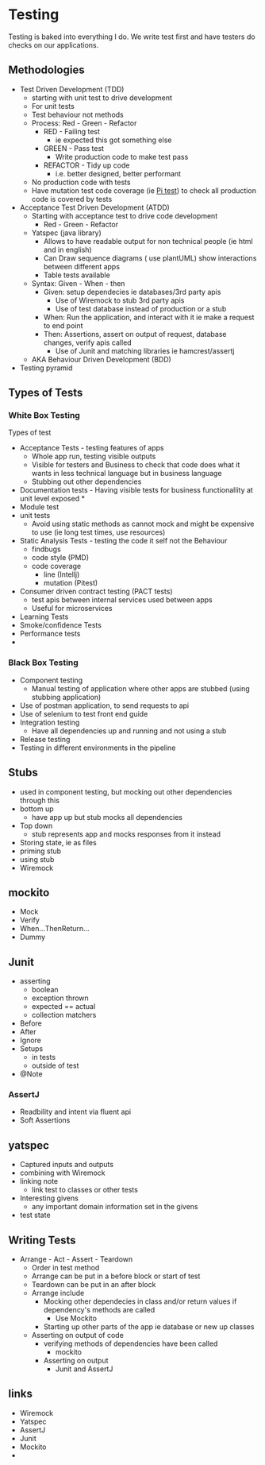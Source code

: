 # Testing

Testing is baked into everything I do. We write test first and have testers do checks on our applications.

## Methodologies

* Test Driven Development (TDD)
  * starting with unit test to drive development
  * For unit tests
  * Test behaviour not methods
  * Process: Red - Green - Refactor
    * RED - Failing test
      * ie expected this got something else
    * GREEN - Pass test
      * Write production code to make test pass
    * REFACTOR - Tidy up code
      * i.e. better designed, better performant
  * No production code with tests
  * Have mutation test code coverage (ie [Pi test](http://pitest.org/)) to check all production code is covered by tests
* Acceptance Test Driven Development (ATDD)
  * Starting with acceptance test to drive code development
    * Red - Green - Refactor
  * Yatspec (java library)
    * Allows to have readable output for non technical people (ie html and in english)
    * Can Draw sequence diagrams ( use plantUML) show interactions between different apps
    * Table tests available
  * Syntax: Given - When - then
    * Given: setup dependecies ie databases/3rd party apis
      * Use of Wiremock to stub 3rd party apis
      * Use of test database instead of production or a stub
    * When: Run the application, and interact with it ie make a request to end point
    * Then: Assertions, assert on output of request, database changes, verify apis called
      * Use of Junit and matching libraries ie hamcrest/assertj
  * AKA Behaviour Driven Development (BDD)
* Testing pyramid

## Types of Tests

### White Box Testing

Types of test

* Acceptance Tests - testing features of apps
  * Whole app run, testing visible outputs
  * Visible for testers and Business to check that code does what it wants in less technical language but in business language
  * Stubbing out other dependencies
* Documentation tests - Having visible tests for business functionallity at unit level exposed
  *
* Module test
* unit tests
  * Avoid using static methods as cannot mock and might be expensive to use (ie long test times, use resources)
* Static Analysis Tests - testing the code it self not the Behaviour
  * findbugs
  * code style (PMD)
  * code coverage
    * line (Intellj)
    * mutation (Pitest)
* Consumer driven contract testing (PACT tests)
  * test apis between internal services used between apps
  * Useful for microservices
* Learning Tests
* Smoke/confidence Tests
* Performance tests
*

### Black Box Testing

* Component testing
  * Manual testing of application where other apps are stubbed (using stubbing application)
* Use of postman application, to send requests to api
* Use of selenium to test front end  guide
* Integration testing
  * Have all dependencies up and running and not using a stub
* Release testing
* Testing in different environments in the pipeline

## Stubs

- used in component testing, but mocking out other dependencies through this
- bottom up
  - have app up but stub mocks all dependencies
- Top down
  - stub represents app and mocks responses from it instead
- Storing state, ie as files
- priming stub
- using stub
- Wiremock

## mockito

* Mock
* Verify
* When...ThenReturn...
* Dummy

## Junit

- asserting
  - boolean
  - exception thrown
  - expected == actual
  - collection matchers
- Before
- After
- Ignore
- Setups
  - in tests
  - outside of test
- @Note

### AssertJ

- Readbility and intent via fluent api
- Soft Assertions

## yatspec

* Captured inputs and outputs
* combining with Wiremock
* linking note
  * link test to classes or other tests
* Interesting givens
  * any important domain information set in the givens
* test state


## Writing Tests

* Arrange - Act - Assert - Teardown
  * Order in test method
  * Arrange can be put in a before block or start of test
  * Teardown can be put in an after block
  * Arrange include
    * Mocking other dependecies in class and/or return values if dependency's methods are called
      * Use Mockito
    * Starting up other parts of the app ie database or new up classes
  * Asserting on output of code
    * verifying methods of dependencies have been called
      * mockito
    * Asserting on output
      * Junit and AssertJ


## links

* Wiremock
* Yatspec
* AssertJ
* Junit
* Mockito
*
